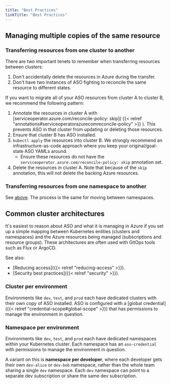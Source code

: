 ```yaml
---
title: "Best Practices"
linkTitle: "Best Practices"
---
```


## Managing multiple copies of the same resource

### Transferring resources from one cluster to another

There are two important tenets to remember when transferring resources between clusters:
1. Don't accidentally delete the resources in Azure during the transfer.
2. Don't have two instances of ASO fighting to reconcile the same resource to different states.

If you want to migrate all of your ASO resources from cluster A to cluster B, we recommend the following
pattern:

1. Annotate the resources in cluster A with
   [serviceoperator.azure.com/reconcile-policy: skip]( {{< relref "annotations#serviceoperatorazurecomreconcile-policy" >}} ).
   This prevents ASO in that cluster from updating or deleting those resources.
2. Ensure that cluster B has ASO installed.
3. `kubectl apply` the resources into cluster B. We strongly recommend an infrastructure-as-code approach where you
   keep your original/goal-state ASO YAMLs around.
    - Ensure these resources do not have the `serviceoperator.azure.com/reconcile-policy: skip` annotation set.
4. Delete the resources in cluster A. Note that because of the `skip` annotation, this will not delete the backing
   Azure resources.

### Transferring resources from one namespace to another

See [above](#transferring-resources-from-one-cluster-to-another). The process is
the same for moving between namespaces.

## Common cluster architectures

It's easiest to reason about ASO and what it is managing in Azure if you set up a simple mapping between
Kubernetes entities (clusters and namespaces) and the Azure resources being managed (subscriptions and resource groups).
These architectures are often used with GitOps tools such as Flux or ArgoCD.

See also:
- [Reducing access]({{< relref "reducing-access" >}}).
- [Security best practices]({{< relref "security" >}}).

### Cluster per environment

Environments like `dev`, `test`, and `prod` each have dedicated clusters with their own copy of ASO installed. ASO is
configured with a [global credential]({{< relref "credential-scope#global-scope" >}}) that has permissions to manage the
environment in question.

### Namespace per environment

Environments like `dev`, `test`, and `prod` each have dedicated namespaces within your Kubernetes cluster. Each namespace
has an `aso-credential` with permissions to manage the environment in question.

A variant on this is **namespace per developer**, where each developer gets their own `dev-alice` or `dev-bob` namespace,
rather than the whole team sharing a single `dev` namespace. Each `dev` namespace can point to a separate dev
subscription or share the same dev subscription. 
